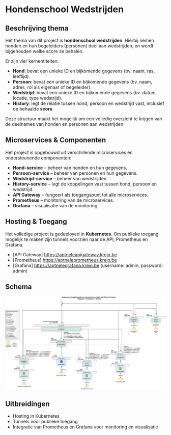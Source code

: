 # Hondenschool Wedstrijden

## Beschrijving thema
Het thema van dit project is **hondenschool wedstrijden**. Hierbij nemen honden en hun begeleiders (personen) deel aan wedstrijden, en wordt bijgehouden welke score ze behalen.

Er zijn vier kernentiteiten:

- **Hond**: bevat een unieke ID en bijkomende gegevens (bv. naam, ras, leeftijd).  
- **Persoon**: bevat een unieke ID en bijkomende gegevens (bv. naam, adres, rol als eigenaar of begeleider).  
- **Wedstrijd**: bevat een unieke ID en bijkomende gegevens (bv. datum, locatie, type wedstrijd).  
- **History**: legt de relatie tussen hond, persoon en wedstrijd vast, inclusief de behaalde **score**.  

Deze structuur maakt het mogelijk om een volledig overzicht te krijgen van de deelnames van honden en personen aan wedstrijden.  


## Microservices & Componenten
Het project is opgebouwd uit verschillende microservices en ondersteunende componenten:

- **Hond-service** – beheer van honden en hun gegevens.  
- **Persoon-service** – beheer van personen en hun gegevens.  
- **Wedstrijd-service** – beheer van wedstrijden.  
- **History-service** – legt de koppelingen vast tussen hond, persoon en wedstrijd.  
- **API Gateway** – fungeert als toegangspunt tot alle microservices.  
- **Prometheus** – monitoring van de microservices.  
- **Grafana** – visualisatie van de monitoring.


## Hosting & Toegang
Het volledige project is gedeployed in **Kubernetes**. Om publieke toegang mogelijk te maken zijn tunnels voorzien naar de API, Prometheus en Grafana.

- [API Gateway] https://aptneleapigateway.krejo.be
- [Prometheus] https://aptneleprometheus.krejo.be 
- [Grafana] https://aptnelegrafana.krejo.be  (username: admin, password: admin)


## Schema
![Schema Hondenschool Wedstrijden](/Screenshots/dogCompetitions.drawio.png)


## Uitbreidingen
- Hosting in Kubernetes  
- Tunnels voor publieke toegang  
- Integratie van Prometheus en Grafana voor monitoring en visualisatie  


